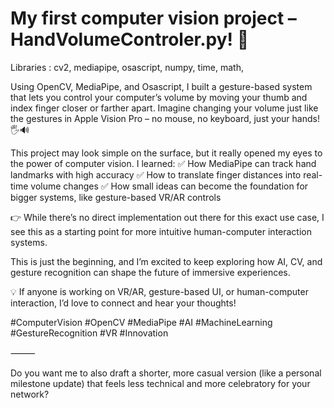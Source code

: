 # My first computer vision project – HandVolumeControler.py! 🎉

Libraries : cv2, mediapipe, osascript, numpy, time, math, 

Using OpenCV, MediaPipe, and Osascript, I built a gesture-based system that lets you control your computer’s volume by moving your thumb and index finger closer or farther apart. Imagine changing your volume just like the gestures in Apple Vision Pro – no mouse, no keyboard, just your hands! 🖐️🔊

This project may look simple on the surface, but it really opened my eyes to the power of computer vision. I learned:
✅ How MediaPipe can track hand landmarks with high accuracy
✅ How to translate finger distances into real-time volume changes
✅ How small ideas can become the foundation for bigger systems, like gesture-based VR/AR controls

👉 While there’s no direct implementation out there for this exact use case, I see this as a starting point for more intuitive human-computer interaction systems.

This is just the beginning, and I’m excited to keep exploring how AI, CV, and gesture recognition can shape the future of immersive experiences.

💡 If anyone is working on VR/AR, gesture-based UI, or human-computer interaction, I’d love to connect and hear your thoughts!

#ComputerVision #OpenCV #MediaPipe #AI #MachineLearning #GestureRecognition #VR #Innovation

⸻

Do you want me to also draft a shorter, more casual version (like a personal milestone update) that feels less technical and more celebratory for your network?
